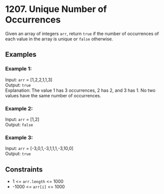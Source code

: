 # 1207. Unique Number of Occurrences

Given an array of integers `arr`, return `true` if the number of occurrences of each value in the
array is unique or `false` otherwise.

## Examples

### Example 1:

Input: `arr` = [1,2,2,1,1,3]  
Output: `true`  
Explanation: The value 1 has 3 occurrences, 2 has 2, and 3 has 1. No two values have the same number
of occurrences.

### Example 2:

Input: `arr` = [1,2]  
Output: `false`  

### Example 3:

Input: `arr` = [-3,0,1,-3,1,1,1,-3,10,0]  
Output: `true`  

## Constraints

- 1 <= `arr.length` <= 1000
- -1000 <= `arr[i]` <= 1000
